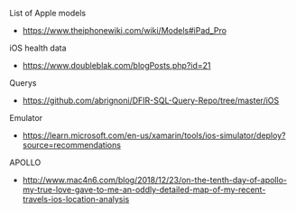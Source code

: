 List of Apple models
- https://www.theiphonewiki.com/wiki/Models#iPad_Pro

iOS health data
- https://www.doubleblak.com/blogPosts.php?id=21

Querys
- https://github.com/abrignoni/DFIR-SQL-Query-Repo/tree/master/iOS

Emulator
- https://learn.microsoft.com/en-us/xamarin/tools/ios-simulator/deploy?source=recommendations

APOLLO
- http://www.mac4n6.com/blog/2018/12/23/on-the-tenth-day-of-apollo-my-true-love-gave-to-me-an-oddly-detailed-map-of-my-recent-travels-ios-location-analysis
